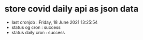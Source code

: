 # store covid daily api as json data

- last cronjob : Friday, 18 June 2021 13:25:54
- status og cron : success
- status daily cron : success
      
      